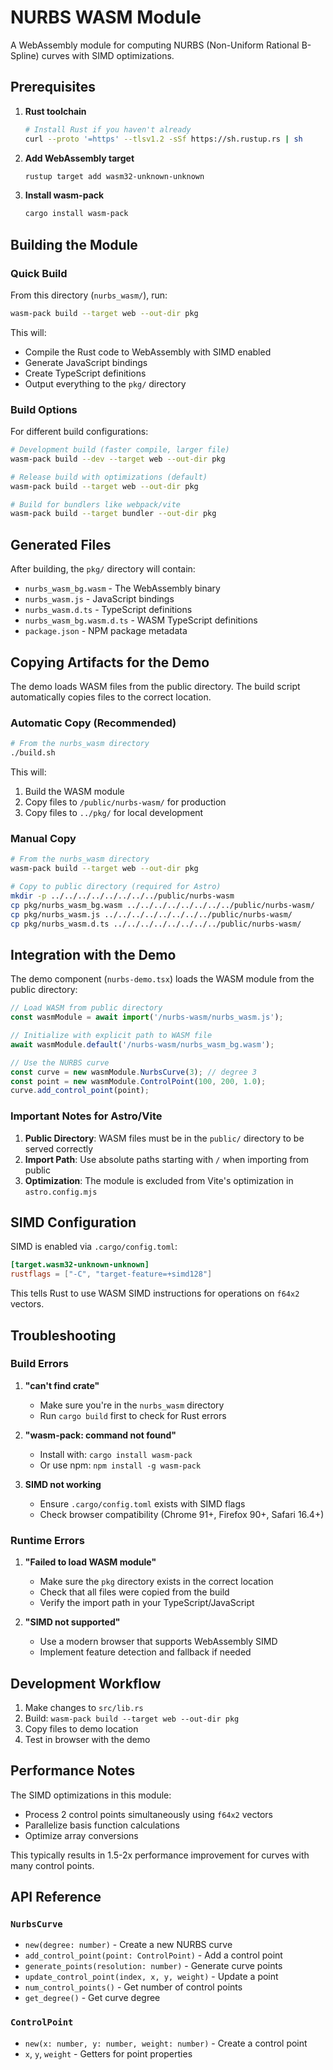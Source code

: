 # NURBS WASM Module

A WebAssembly module for computing NURBS (Non-Uniform Rational B-Spline) curves with SIMD optimizations.

## Prerequisites

1. **Rust toolchain**
   ```bash
   # Install Rust if you haven't already
   curl --proto '=https' --tlsv1.2 -sSf https://sh.rustup.rs | sh
   ```

2. **Add WebAssembly target**
   ```bash
   rustup target add wasm32-unknown-unknown
   ```

3. **Install wasm-pack**
   ```bash
   cargo install wasm-pack
   ```

## Building the Module

### Quick Build

From this directory (`nurbs_wasm/`), run:

```bash
wasm-pack build --target web --out-dir pkg
```

This will:
- Compile the Rust code to WebAssembly with SIMD enabled
- Generate JavaScript bindings
- Create TypeScript definitions
- Output everything to the `pkg/` directory

### Build Options

For different build configurations:

```bash
# Development build (faster compile, larger file)
wasm-pack build --dev --target web --out-dir pkg

# Release build with optimizations (default)
wasm-pack build --target web --out-dir pkg

# Build for bundlers like webpack/vite
wasm-pack build --target bundler --out-dir pkg
```

## Generated Files

After building, the `pkg/` directory will contain:

- `nurbs_wasm_bg.wasm` - The WebAssembly binary
- `nurbs_wasm.js` - JavaScript bindings
- `nurbs_wasm.d.ts` - TypeScript definitions
- `nurbs_wasm_bg.wasm.d.ts` - WASM TypeScript definitions
- `package.json` - NPM package metadata

## Copying Artifacts for the Demo

The demo loads WASM files from the public directory. The build script automatically copies files to the correct location.

### Automatic Copy (Recommended)

```bash
# From the nurbs_wasm directory
./build.sh
```

This will:
1. Build the WASM module
2. Copy files to `/public/nurbs-wasm/` for production
3. Copy files to `../pkg/` for local development

### Manual Copy

```bash
# From the nurbs_wasm directory
wasm-pack build --target web --out-dir pkg

# Copy to public directory (required for Astro)
mkdir -p ../../../../../../../../public/nurbs-wasm
cp pkg/nurbs_wasm_bg.wasm ../../../../../../../../public/nurbs-wasm/
cp pkg/nurbs_wasm.js ../../../../../../../../public/nurbs-wasm/
cp pkg/nurbs_wasm.d.ts ../../../../../../../../public/nurbs-wasm/
```

## Integration with the Demo

The demo component (`nurbs-demo.tsx`) loads the WASM module from the public directory:

```typescript
// Load WASM from public directory
const wasmModule = await import('/nurbs-wasm/nurbs_wasm.js');

// Initialize with explicit path to WASM file
await wasmModule.default('/nurbs-wasm/nurbs_wasm_bg.wasm');

// Use the NURBS curve
const curve = new wasmModule.NurbsCurve(3); // degree 3
const point = new wasmModule.ControlPoint(100, 200, 1.0);
curve.add_control_point(point);
```

### Important Notes for Astro/Vite

1. **Public Directory**: WASM files must be in the `public/` directory to be served correctly
2. **Import Path**: Use absolute paths starting with `/` when importing from public
3. **Optimization**: The module is excluded from Vite's optimization in `astro.config.mjs`

## SIMD Configuration

SIMD is enabled via `.cargo/config.toml`:

```toml
[target.wasm32-unknown-unknown]
rustflags = ["-C", "target-feature=+simd128"]
```

This tells Rust to use WASM SIMD instructions for operations on `f64x2` vectors.

## Troubleshooting

### Build Errors

1. **"can't find crate"**
   - Make sure you're in the `nurbs_wasm` directory
   - Run `cargo build` first to check for Rust errors

2. **"wasm-pack: command not found"**
   - Install with: `cargo install wasm-pack`
   - Or use npm: `npm install -g wasm-pack`

3. **SIMD not working**
   - Ensure `.cargo/config.toml` exists with SIMD flags
   - Check browser compatibility (Chrome 91+, Firefox 90+, Safari 16.4+)

### Runtime Errors

1. **"Failed to load WASM module"**
   - Make sure the `pkg` directory exists in the correct location
   - Check that all files were copied from the build
   - Verify the import path in your TypeScript/JavaScript

2. **"SIMD not supported"**
   - Use a modern browser that supports WebAssembly SIMD
   - Implement feature detection and fallback if needed

## Development Workflow

1. Make changes to `src/lib.rs`
2. Build: `wasm-pack build --target web --out-dir pkg`
3. Copy files to demo location
4. Test in browser with the demo

## Performance Notes

The SIMD optimizations in this module:
- Process 2 control points simultaneously using `f64x2` vectors
- Parallelize basis function calculations
- Optimize array conversions

This typically results in 1.5-2x performance improvement for curves with many control points.

## API Reference

### `NurbsCurve`
- `new(degree: number)` - Create a new NURBS curve
- `add_control_point(point: ControlPoint)` - Add a control point
- `generate_points(resolution: number)` - Generate curve points
- `update_control_point(index, x, y, weight)` - Update a point
- `num_control_points()` - Get number of control points
- `get_degree()` - Get curve degree

### `ControlPoint`
- `new(x: number, y: number, weight: number)` - Create a control point
- `x`, `y`, `weight` - Getters for point properties